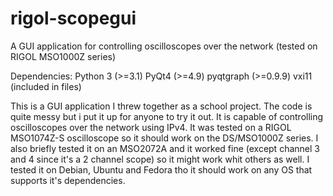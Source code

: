 # rigol-scopegui
A GUI application for controlling oscilloscopes over the network (tested on RIGOL MSO1000Z series)

Dependencies:
Python 3   (>=3.1)
PyQt4      (>=4.9)
pyqtgraph  (>=0.9.9)
vxi11      (included in files)

This is a GUI application I threw together as a school project. The code is quite messy but i put it up for anyone to try it out. It is capable of controlling oscilloscopes over the network using IPv4.
It was tested on a RIGOL MSO1074Z-S oscilloscope so it should work on the DS/MSO1000Z series. I also briefly tested it on an MSO2072A and it worked fine (except channel 3 and 4 since it's a 2 channel scope) so it might work whit others as well.
I tested it on Debian, Ubuntu and Fedora tho it should work on any OS that supports it's dependencies.
